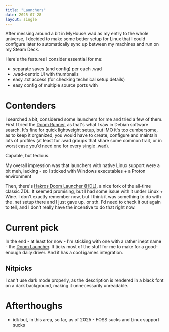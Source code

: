 ```yaml
---
title: "Launchers"
date: 2025-07-28
layout: single
---
```


After messing around a bit in MyHouse.wad as my entry to the whole universe,
I decided to make some better setup for Linux that I could configure later
to automatically sync up between my machines and run on my Steam Deck.

Here's the features I consider essential for me:
- separate saves (and config) per each .wad
- .wad-centric UI with thumbnails
- easy .txt access (for checking technical setup details)
- easy config of multiple source ports with

# Contenders

I searched a bit, considered some launchers for me and tried a few of them.
First I tried the [Doom Runner](https://github.com/Youda008/DoomRunner),
as that's what I saw in Debian software search.
It's fine for quick lightweight
setup, but IMO it's too cumbersome, as to keep it organized,
you would have to create, configure and maintain lots of profiles
(at least for .wad groups that share some common trait, or
in worst case you'd need one for every single .wad).

Capable, but tedious.

My overall impression was that
launchers with native Linux support were a bit meh, lacking -
so I sticked with Windows executables + a Proton environment

Then, there's
[Hakros Doom Launcher (HDL)](https://www.doomlauncher.com/), 
a nice fork of the all-time classic ZDL.
It seemed promising,
but I had some issue with it under Linux + Wine. I don't exactly
remember now, but I think it was something to do with the .net
setup there and I just gave up, or sth. I'd need to check it
out again to tell, and I don't really have the incentive to do
that right now.

# Current pick

In the end - at least for now - I'm sticking with one
with a rather inept name - the 
[Doom Launcher](https://github.com/nstlaurent/DoomLauncher).
It ticks most of the stuff for me to make for
a good-enough daily driver. And it has a cool
igames integration.

## Nitpicks

I can't use dark mode properly, as the description is rendered
in a black font on a dark background, making it unnecessarily
unreadable.

[](./launchers/darkmode.png)

# Afterthoughs

- idk but, in this area, so far, as of 2025 - FOSS sucks and Linux support sucks 

